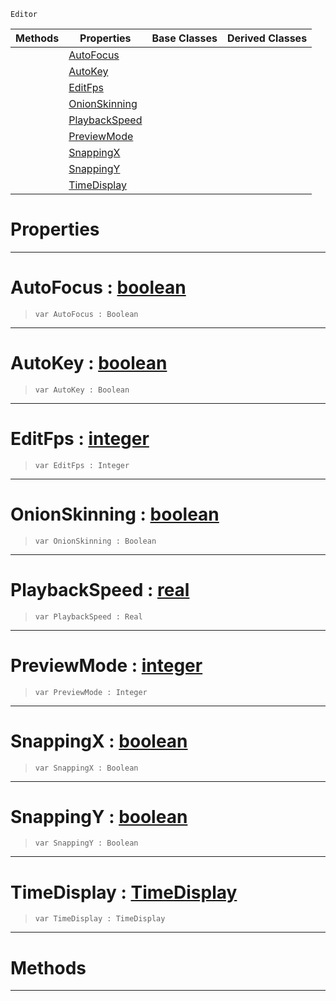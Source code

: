  `Editor`

|Methods|Properties|Base Classes|Derived Classes|
|---|---|---|---|
| |[ AutoFocus](https://github.com/zeroengineteam/ZeroDocs/code_reference/class_reference/animationsettings.markdown#autofocus-zero-engine-do)| | |
| |[ AutoKey](https://github.com/zeroengineteam/ZeroDocs/code_reference/class_reference/animationsettings.markdown#autokey-zero-engine-docu)| | |
| |[ EditFps](https://github.com/zeroengineteam/ZeroDocs/code_reference/class_reference/animationsettings.markdown#editfps-zero-engine-docu)| | |
| |[ OnionSkinning](https://github.com/zeroengineteam/ZeroDocs/code_reference/class_reference/animationsettings.markdown#onionskinning-zero-engin)| | |
| |[ PlaybackSpeed](https://github.com/zeroengineteam/ZeroDocs/code_reference/class_reference/animationsettings.markdown#playbackspeed-zero-engin)| | |
| |[ PreviewMode](https://github.com/zeroengineteam/ZeroDocs/code_reference/class_reference/animationsettings.markdown#previewmode-zero-engine)| | |
| |[ SnappingX](https://github.com/zeroengineteam/ZeroDocs/code_reference/class_reference/animationsettings.markdown#snappingx-zero-engine-do)| | |
| |[ SnappingY](https://github.com/zeroengineteam/ZeroDocs/code_reference/class_reference/animationsettings.markdown#snappingy-zero-engine-do)| | |
| |[ TimeDisplay](https://github.com/zeroengineteam/ZeroDocs/code_reference/class_reference/animationsettings.markdown#timedisplay-zero-engine)| | |


 #  Properties


---  
 #  AutoFocus : [boolean](https://github.com/zeroengineteam/ZeroDocs/code_reference/zilch_base_types/boolean.markdown)

> 
> ``` lang=cpp, name=Zilch
> var AutoFocus : Boolean


---  
 #  AutoKey : [boolean](https://github.com/zeroengineteam/ZeroDocs/code_reference/zilch_base_types/boolean.markdown)

> 
> ``` lang=cpp, name=Zilch
> var AutoKey : Boolean


---  
 #  EditFps : [integer](https://github.com/zeroengineteam/ZeroDocs/code_reference/zilch_base_types/integer.markdown)

> 
> ``` lang=cpp, name=Zilch
> var EditFps : Integer


---  
 #  OnionSkinning : [boolean](https://github.com/zeroengineteam/ZeroDocs/code_reference/zilch_base_types/boolean.markdown)

> 
> ``` lang=cpp, name=Zilch
> var OnionSkinning : Boolean


---  
 #  PlaybackSpeed : [real](https://github.com/zeroengineteam/ZeroDocs/code_reference/zilch_base_types/real.markdown)

> 
> ``` lang=cpp, name=Zilch
> var PlaybackSpeed : Real


---  
 #  PreviewMode : [integer](https://github.com/zeroengineteam/ZeroDocs/code_reference/zilch_base_types/integer.markdown)

> 
> ``` lang=cpp, name=Zilch
> var PreviewMode : Integer


---  
 #  SnappingX : [boolean](https://github.com/zeroengineteam/ZeroDocs/code_reference/zilch_base_types/boolean.markdown)

> 
> ``` lang=cpp, name=Zilch
> var SnappingX : Boolean


---  
 #  SnappingY : [boolean](https://github.com/zeroengineteam/ZeroDocs/code_reference/zilch_base_types/boolean.markdown)

> 
> ``` lang=cpp, name=Zilch
> var SnappingY : Boolean


---  
 #  TimeDisplay : [TimeDisplay](https://github.com/zeroengineteam/ZeroDocs/code_reference/enum_reference.markdown#timedisplay)

> 
> ``` lang=cpp, name=Zilch
> var TimeDisplay : TimeDisplay


---  
 #  Methods


---  
 

 